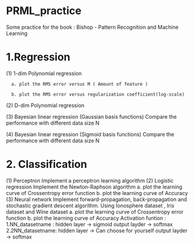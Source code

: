 # PRML_practice
Some practice for the book : Bishop - Pattern Recognition and Machine Learning
# 1.Regression
  (1) 1-dim Polynomial regression
  
      a. plot the RMS error versus M ( Amount of feature )  
      
      b. plot the RMS error versus regularization coefficient(log-scale)
      
  (2) D-dim Polynomial regression
  
  (3) Bayesian linear regression (Gaussian basis functions)
      Compare the performance with different data size N
      
  (4) Bayesian linear regression (Sigmoid basis functions)
      Compare the performance with different data size N
      
# 2. Classification
  (1) Perceptron
      Implement a perceptron learning algorithm
  (2) Logistic regression
      Implement the Newton-Raphson algorithm
      a. plot the learning curve of Crossentropy error function
      b. plot the learning curve of Accuracy
  (3) Neural network
      Implement forward-propagation, back-propagation and stochastic gradient descent algorithm.
      Using Ionosphere dataset , Iris dataset and Wine dataset
      a. plot the learning curve of Crossentropy error function
      b. plot the learning curve of Accuracy
      Activation funtion :
      1.NN_datasetname : hidden layer -> sigmoid
                         output layder -> softmax
      2.2NN_datasetname: hidden layer -> Can choose for yourself
                         output layder -> softmax
